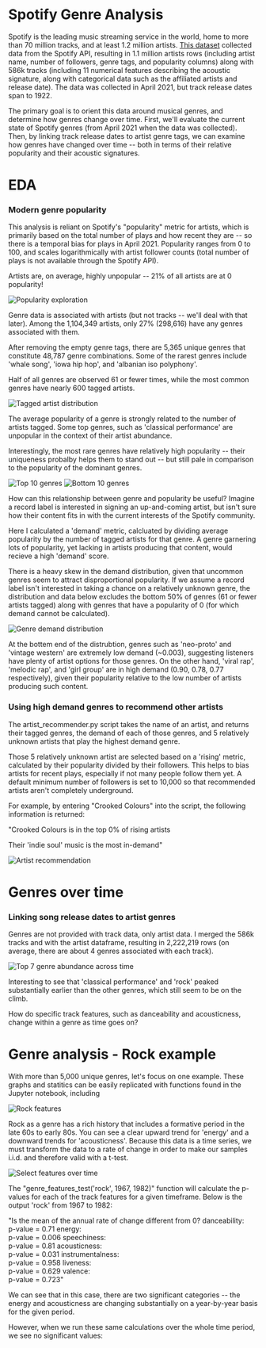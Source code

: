# Spotify Genre Analysis
Spotify is the leading music streaming service in the world, home to more than 70 million tracks, and at least 1.2 million artists. [This dataset](https://www.kaggle.com/yamaerenay/spotify-dataset-19212020-160k-tracks) collected data from the Spotify API, resulting in 1.1 million artists rows (including artist name, number of followers, genre tags, and popularity columns) along with 586k tracks (including 11 numerical features describing the acoustic signature, along with categorical data such as the affiliated artists and release date). The data was collected in April 2021, but track release dates span to 1922.

The primary goal is to orient this data around musical genres, and determine how genres change over time. First, we'll evaluate the current state of Spotify genres (from April 2021 when the data was collected). Then, by linking track release dates to artist genre tags, we can examine how genres have changed over time -- both in terms of their relative popularity and their acoustic signatures. 

# EDA
### Modern genre popularity
This analysis is reliant on Spotify's "popularity" metric for artists, which is primarily based on the total number of plays and how recent they are -- so there is a temporal bias for plays in April 2021. Popularity ranges from 0 to 100, and scales logarithmically with artist follower counts (total number of plays is not available through the Spotify API).

Artists are, on average, highly unpopular -- 21% of all artists are at 0 popularity!

![Popularity exploration](./img/popularity_metric_hist_scat.png)

Genre data is associated with artists (but not tracks -- we'll deal with that later). Among the 1,104,349 artists, only 27% (298,616) have any genres associated with them.

After removing the empty genre tags, there are 5,365 unique genres that constitute 48,787 genre combinations. Some of the rarest genres include 'whale song', 'iowa hip hop', and 'albanian iso polyphony'.

Half of all genres are observed 61 or fewer times, while the most common genres have nearly 600 tagged artists.

![Tagged artist distribution](./img/genre_count_histogram.png)

The average popularity of a genre is strongly related to the number of artists tagged. Some top genres, such as 'classical performance' are unpopular in the context of their artist abundance.

Interestingly, the most rare genres have relatively high popularity -- their uniqueness probalby helps them to stand out -- but still pale in comparison to the popularity of the dominant genres.

![Top 10 genres](./img/top_10_genres_count_and_pop_bar.png)
![Bottom 10 genres](./img/bottom_10_genres_count_and_pop_bar.png)

How can this relationship between genre and popularity be useful? Imagine a record label is interested in signing an up-and-coming artist, but isn't sure how their content fits in with the current interests of the Spotify community.

Here I calculated a 'demand' metric, calcluated by dividing average popularity by the number of tagged artists for that genre. A genre garnering lots of popularity, yet lacking in artists producing that content, would recieve a high 'demand' score.

There is a heavy skew in the demand distribution, given that uncommon genres seem to attract disproportional popularity. If we assume a record label isn't interested in taking a chance on a relatively unknown genre, the distribution and data below excludes the bottom 50% of genres (61 or fewer artists tagged) along with genres that have a popularity of 0 (for which demand cannot be calculated).

![Genre demand distribution](./img/genre_demand_hist.png)

At the bottem end of the distrubtion, genres such as 'neo-proto' and 'vintage western' are extremely low demand (~0.003), suggesting listeners have plenty of artist options for those genres. On the other hand, 'viral rap', 'melodic rap', and 'girl group' are in high demand (0.90, 0.78, 0.77 respectively), given their popularity relative to the low number of artists producing such content.


### Using high demand genres to recommend other artists

The artist_recommender.py script takes the name of an artist, and returns their tagged genres, the demand of each of those genres, and 5 relatively unknown artists that play the highest demand genre.

Those 5 relatively unknown artist are selected based on a 'rising' metric, calculated by their popularity divided by their followers. This helps to bias artists for recent plays, especially if not many people follow them yet. A default minimum number of followers is set to 10,000 so that recommended artists aren't completely underground.

For example, by entering "Crooked Colours" into the script, the following information is returned:

"Crooked Colours is in the top 0% of rising artists

Their 'indie soul' music is the most in-demand"

![Artist recommendation](./img/artist_recommender.png)

# Genres over time
### Linking song release dates to artist genres

Genres are not provided with track data, only artist data. I merged the 586k tracks and with the artist dataframe, resulting in 2,222,219 rows (on average, there are about 4 genres associated with each track).

![Top 7 genre abundance across time](./img/top_10_genre_time_scatter.png)

Interesting to see that 'classical performance' and 'rock' peaked substantially earlier than the other genres, which still seem to be on the climb.

How do specific track features, such as danceability and acousticness, change within a genre as time goes on?

# Genre analysis - Rock example

With more than 5,000 unique genres, let's focus on one example. These graphs and statitics can be easily replicated with functions found in the Jupyter notebook, including 

![Rock features](.img/rock_features_scatter.png)

Rock as a genre has a rich history that includes a formative period in the late 60s to early 80s. You can see a clear upward trend for 'energy' and a downward trends for 'acousticness'. Because this data is a time series, we must transform the data to a rate of change in order to make our samples i.i.d. and therefore valid with a t-test.

![Select features over time](./img/classic_rock_change.png)

The "genre_features_test('rock', 1967, 1982)" function will calculate the p-values for each of the track features for a given timeframe. Below is the output 'rock' from 1967 to 1982:

"Is the mean of the annual rate of change different from 0?
danceability:  
p-value = 0.71
energy:  
p-value = 0.006
speechiness:  
p-value = 0.81
acousticness:  
p-value = 0.031
instrumentalness:  
p-value = 0.958
liveness:  
p-value = 0.629
valence:  
p-value = 0.723"

We can see that in this case, there are two significant categories -- the energy and acousticness are changing substantially on a year-by-year basis for the given period.

However, when we run these same calculations over the whole time period, we see no significant values:
